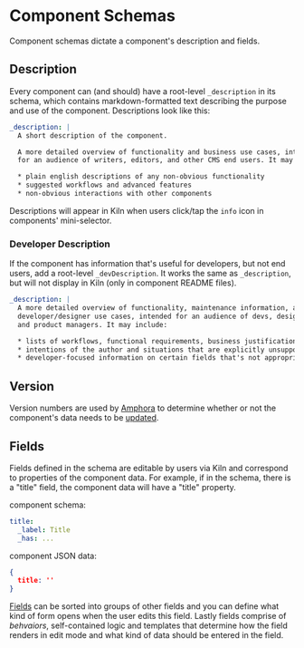 # Component Schemas

Component schemas dictate a component's description and fields.

## Description
Every component can (and should) have a root-level `_description` in its schema, which contains markdown-formatted text describing the purpose and use of the component. Descriptions look like this:

```yaml
_description: |
  A short description of the component.

  A more detailed overview of functionality and business use cases, intended
  for an audience of writers, editors, and other CMS end users. It may include:

  * plain english descriptions of any non-obvious functionality
  * suggested workflows and advanced features
  * non-obvious interactions with other components
```

Descriptions will appear in Kiln when users click/tap the `info` icon in components' mini-selector.

### Developer Description

If the component has information that's useful for developers, but not end users, add a root-level `_devDescription`. It works the same as `_description`, but will not display in Kiln (only in component README files).

```yaml
_description: |
  A more detailed overview of functionality, maintenance information, and
  developer/designer use cases, intended for an audience of devs, designers,
  and product managers. It may include:

  * lists of workflows, functional requirements, business justifications
  * intentions of the author and situations that are explicitly unsupported
  * developer-focused information on certain fields that's not appropriate for user-facing field descriptions
```

## Version
Version numbers are used by [Amphora](https://github.com/clay/amphora) to determine whether or not the component's data needs to be [updated](https://github.com/clay/amphora/wiki/Component-Data-Versioning).

## Fields
Fields defined in the schema are editable by users via Kiln and correspond to properties of the component data. For example, if in the schema, there is a "title" field, the component data will have a "title" property.

component schema:
```yaml
title:
  _label: Title
  _has: ...
```

component JSON data:
```json
{
  title: ''
}
```

 [Fields](kiln/fields.md) can be sorted into groups of other fields and you can define what kind of form opens when the user edits this field. Lastly fields comprise of *behvaiors*, self-contained logic and templates that determine how the field renders in edit mode and what kind of data should be entered in the field.
